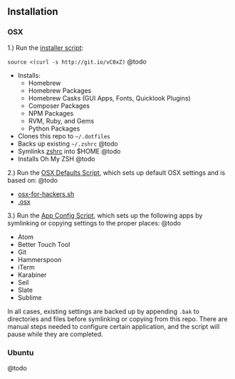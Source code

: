 ## Installation

### OSX

1.) Run the [installer script](osx/01_install.sh):

`source <(curl -s http://git.io/vC0xZ)` @todo

- Installs:
    - Homebrew
    - Homebrew Packages
    - Homebrew Casks (GUI Apps, Fonts, Quicklook Plugins)
    - Composer Packages
    - NPM Packages
    - RVM, Ruby, and Gems
    - Python Packages
- Clones this repo to `~/.dotfiles`
- Backs up existing `~/.zshrc` @todo
- Symlinks [zshrc](zsh/oh-my-zsh) into $HOME @todo
- Installs Oh My ZSH @todo



2.) Run the [OSX Defaults Script](osx/02_defaults.sh), which sets up default OSX settings and is based on: @todo

- [osx-for-hackers.sh](https://gist.github.com/brandonb927/3195465)
- [.osx](https://github.com/mathiasbynens/dotfiles/blob/master/.osx)

3.) Run the [App Config Script](osx/03_app_config.sh), which sets up the following apps by symlinking or copying settings to the proper places: @todo

- Atom
- Better Touch Tool
- Git
- Hammerspoon
- iTerm
- Karabiner
- Seil
- Slate
- Sublime

In all cases, existing settings are backed up by appending `.bak` to directories and files before symlinking or copying from this repo. There are manual steps needed to configure certain application, and the script will pause while they are completed.

### Ubuntu

@todo
